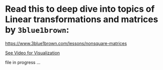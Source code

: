 # Read this to deep dive into topics of Linear transformations and matrices by `3blue1brown`: 
https://www.3blue1brown.com/lessons/nonsquare-matrices

[See Video for Visualization](https://youtu.be/v8VSDg_WQlA?si=8ThOhlyzfZb47hL7)

file in progress ...